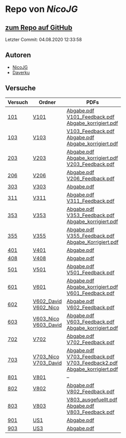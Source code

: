 # Repo von *NicoJG*

## [zum Repo auf GitHub](https://github.com/NicoJG/Anfaengerpraktikum)

Letzter Commit: 04.08.2020 12:33:58

## Autoren
- [NicoJG](https://github.com/NicoJG)
- [Daverku](https://github.com/Daverku)

## Versuche

|       Versuch       |                                                                               Ordner                                                                                |                                                                                                                                                                                                                                                                                                               PDFs                                                                                                                                                                                                                                                                                                                |
|---------------------|---------------------------------------------------------------------------------------------------------------------------------------------------------------------|-----------------------------------------------------------------------------------------------------------------------------------------------------------------------------------------------------------------------------------------------------------------------------------------------------------------------------------------------------------------------------------------------------------------------------------------------------------------------------------------------------------------------------------------------------------------------------------------------------------------------------------|
|[101](../versuch/101)|[V101](https://github.com/NicoJG/Anfaengerpraktikum/tree/master/V101)                                                                                                |[Abgabe.pdf](https://docs.google.com/viewer?url=https://raw.githubusercontent.com/NicoJG/Anfaengerpraktikum/master/V101/Abgabe.pdf)<br/>[V101_Feedback.pdf](https://docs.google.com/viewer?url=https://raw.githubusercontent.com/NicoJG/Anfaengerpraktikum/master/V101/V101_Feedback.pdf)<br/>[Abgabe_korrigiert.pdf](https://docs.google.com/viewer?url=https://raw.githubusercontent.com/NicoJG/Anfaengerpraktikum/master/V101/Abgabe_korrigiert.pdf)                                                                                                                                                                            |
|[103](../versuch/103)|[V103](https://github.com/NicoJG/Anfaengerpraktikum/tree/master/V103)                                                                                                |[V103_Feedback.pdf](https://docs.google.com/viewer?url=https://raw.githubusercontent.com/NicoJG/Anfaengerpraktikum/master/V103/V103_Feedback.pdf)<br/>[Abgabe.pdf](https://docs.google.com/viewer?url=https://raw.githubusercontent.com/NicoJG/Anfaengerpraktikum/master/V103/Abgabe.pdf)<br/>[Abgabe_korrigiert.pdf](https://docs.google.com/viewer?url=https://raw.githubusercontent.com/NicoJG/Anfaengerpraktikum/master/V103/Abgabe_korrigiert.pdf)                                                                                                                                                                            |
|[203](../versuch/203)|[V203](https://github.com/NicoJG/Anfaengerpraktikum/tree/master/V203)                                                                                                |[Abgabe.pdf](https://docs.google.com/viewer?url=https://raw.githubusercontent.com/NicoJG/Anfaengerpraktikum/master/V203/Abgabe.pdf)<br/>[Abgabe_korrigiert.pdf](https://docs.google.com/viewer?url=https://raw.githubusercontent.com/NicoJG/Anfaengerpraktikum/master/V203/Abgabe_korrigiert.pdf)<br/>[V203_Feedback.pdf](https://docs.google.com/viewer?url=https://raw.githubusercontent.com/NicoJG/Anfaengerpraktikum/master/V203/V203_Feedback.pdf)                                                                                                                                                                            |
|[206](../versuch/206)|[V206](https://github.com/NicoJG/Anfaengerpraktikum/tree/master/V206)                                                                                                |[Abgabe.pdf](https://docs.google.com/viewer?url=https://raw.githubusercontent.com/NicoJG/Anfaengerpraktikum/master/V206/Abgabe.pdf)<br/>[V206_Feedback.pdf](https://docs.google.com/viewer?url=https://raw.githubusercontent.com/NicoJG/Anfaengerpraktikum/master/V206/V206_Feedback.pdf)                                                                                                                                                                                                                                                                                                                                          |
|[303](../versuch/303)|[V303](https://github.com/NicoJG/Anfaengerpraktikum/tree/master/V303)                                                                                                |[Abgabe.pdf](https://docs.google.com/viewer?url=https://raw.githubusercontent.com/NicoJG/Anfaengerpraktikum/master/V303/Abgabe.pdf)                                                                                                                                                                                                                                                                                                                                                                                                                                                                                                |
|[311](../versuch/311)|[V311](https://github.com/NicoJG/Anfaengerpraktikum/tree/master/V311)                                                                                                |[Abgabe.pdf](https://docs.google.com/viewer?url=https://raw.githubusercontent.com/NicoJG/Anfaengerpraktikum/master/V311/Abgabe.pdf)<br/>[V311_Feedback.pdf](https://docs.google.com/viewer?url=https://raw.githubusercontent.com/NicoJG/Anfaengerpraktikum/master/V311/V311_Feedback.pdf)                                                                                                                                                                                                                                                                                                                                          |
|[353](../versuch/353)|[V353](https://github.com/NicoJG/Anfaengerpraktikum/tree/master/V353)                                                                                                |[Abgabe.pdf](https://docs.google.com/viewer?url=https://raw.githubusercontent.com/NicoJG/Anfaengerpraktikum/master/V353/Abgabe.pdf)<br/>[V353_Feedback.pdf](https://docs.google.com/viewer?url=https://raw.githubusercontent.com/NicoJG/Anfaengerpraktikum/master/V353/V353_Feedback.pdf)<br/>[Abgabe_korrigiert.pdf](https://docs.google.com/viewer?url=https://raw.githubusercontent.com/NicoJG/Anfaengerpraktikum/master/V353/Abgabe_korrigiert.pdf)                                                                                                                                                                            |
|[355](../versuch/355)|[V355](https://github.com/NicoJG/Anfaengerpraktikum/tree/master/V355)                                                                                                |[Abgabe.pdf](https://docs.google.com/viewer?url=https://raw.githubusercontent.com/NicoJG/Anfaengerpraktikum/master/V355/Abgabe.pdf)<br/>[V355_Feedback.pdf](https://docs.google.com/viewer?url=https://raw.githubusercontent.com/NicoJG/Anfaengerpraktikum/master/V355/V355_Feedback.pdf)<br/>[Abgabe_Korrigiert.pdf](https://docs.google.com/viewer?url=https://raw.githubusercontent.com/NicoJG/Anfaengerpraktikum/master/V355/Abgabe_Korrigiert.pdf)                                                                                                                                                                            |
|[401](../versuch/401)|[V401](https://github.com/NicoJG/Anfaengerpraktikum/tree/master/V401)                                                                                                |[Abgabe.pdf](https://docs.google.com/viewer?url=https://raw.githubusercontent.com/NicoJG/Anfaengerpraktikum/master/V401/Abgabe.pdf)                                                                                                                                                                                                                                                                                                                                                                                                                                                                                                |
|[408](../versuch/408)|[V408](https://github.com/NicoJG/Anfaengerpraktikum/tree/master/V408)                                                                                                |[Abgabe.pdf](https://docs.google.com/viewer?url=https://raw.githubusercontent.com/NicoJG/Anfaengerpraktikum/master/V408/Abgabe.pdf)                                                                                                                                                                                                                                                                                                                                                                                                                                                                                                |
|[501](../versuch/501)|[V501](https://github.com/NicoJG/Anfaengerpraktikum/tree/master/V501)                                                                                                |[Abgabe.pdf](https://docs.google.com/viewer?url=https://raw.githubusercontent.com/NicoJG/Anfaengerpraktikum/master/V501/Abgabe.pdf)<br/>[V501_Feedback.pdf](https://docs.google.com/viewer?url=https://raw.githubusercontent.com/NicoJG/Anfaengerpraktikum/master/V501/V501_Feedback.pdf)                                                                                                                                                                                                                                                                                                                                          |
|[601](../versuch/601)|[V601](https://github.com/NicoJG/Anfaengerpraktikum/tree/master/V601)                                                                                                |[Abgabe.pdf](https://docs.google.com/viewer?url=https://raw.githubusercontent.com/NicoJG/Anfaengerpraktikum/master/V601/Abgabe.pdf)<br/>[Abgabe_korrigiert.pdf](https://docs.google.com/viewer?url=https://raw.githubusercontent.com/NicoJG/Anfaengerpraktikum/master/V601/Abgabe_korrigiert.pdf)<br/>[V601_Feedback.pdf](https://docs.google.com/viewer?url=https://raw.githubusercontent.com/NicoJG/Anfaengerpraktikum/master/V601/V601_Feedback.pdf)                                                                                                                                                                            |
|[602](../versuch/602)|[V602_David](https://github.com/NicoJG/Anfaengerpraktikum/tree/master/V602_David)<br/>[V602_Nico](https://github.com/NicoJG/Anfaengerpraktikum/tree/master/V602_Nico)|[Abgabe.pdf](https://docs.google.com/viewer?url=https://raw.githubusercontent.com/NicoJG/Anfaengerpraktikum/master/V602_Nico/Abgabe.pdf)<br/>[V602_Feedback.pdf](https://docs.google.com/viewer?url=https://raw.githubusercontent.com/NicoJG/Anfaengerpraktikum/master/V602_Nico/V602_Feedback.pdf)                                                                                                                                                                                                                                                                                                                                |
|[603](../versuch/603)|[V603_Nico](https://github.com/NicoJG/Anfaengerpraktikum/tree/master/V603_Nico)<br/>[V603_David](https://github.com/NicoJG/Anfaengerpraktikum/tree/master/V603_David)|[Abgabe.pdf](https://docs.google.com/viewer?url=https://raw.githubusercontent.com/NicoJG/Anfaengerpraktikum/master/V603_Nico/Abgabe.pdf)<br/>[V603_Feedback.pdf](https://docs.google.com/viewer?url=https://raw.githubusercontent.com/NicoJG/Anfaengerpraktikum/master/V603_Nico/V603_Feedback.pdf)<br/>[Abgabe_korrigiert.pdf](https://docs.google.com/viewer?url=https://raw.githubusercontent.com/NicoJG/Anfaengerpraktikum/master/V603_Nico/Abgabe_korrigiert.pdf)                                                                                                                                                             |
|[702](../versuch/702)|[V702](https://github.com/NicoJG/Anfaengerpraktikum/tree/master/V702)                                                                                                |[Abgabe.pdf](https://docs.google.com/viewer?url=https://raw.githubusercontent.com/NicoJG/Anfaengerpraktikum/master/V702/Abgabe.pdf)<br/>[V702_Feedback.pdf](https://docs.google.com/viewer?url=https://raw.githubusercontent.com/NicoJG/Anfaengerpraktikum/master/V702/V702_Feedback.pdf)                                                                                                                                                                                                                                                                                                                                          |
|[703](../versuch/703)|[V703_Nico](https://github.com/NicoJG/Anfaengerpraktikum/tree/master/V703_Nico)<br/>[V703_David](https://github.com/NicoJG/Anfaengerpraktikum/tree/master/V703_David)|[Abgabe.pdf](https://docs.google.com/viewer?url=https://raw.githubusercontent.com/NicoJG/Anfaengerpraktikum/master/V703_Nico/Abgabe.pdf)<br/>[V703_Feedback.pdf](https://docs.google.com/viewer?url=https://raw.githubusercontent.com/NicoJG/Anfaengerpraktikum/master/V703_Nico/V703_Feedback.pdf)<br/>[V703_Feedback2.pdf](https://docs.google.com/viewer?url=https://raw.githubusercontent.com/NicoJG/Anfaengerpraktikum/master/V703_Nico/V703_Feedback2.pdf)<br/>[Abgabe_korrigiert.pdf](https://docs.google.com/viewer?url=https://raw.githubusercontent.com/NicoJG/Anfaengerpraktikum/master/V703_Nico/Abgabe_korrigiert.pdf)|
|[801](../versuch/801)|[V801](https://github.com/NicoJG/Anfaengerpraktikum/tree/master/V801)                                                                                                |–                                                                                                                                                                                                                                                                                                                                                                                                                                                                                                                                                                                                                                  |
|[802](../versuch/802)|[V802](https://github.com/NicoJG/Anfaengerpraktikum/tree/master/V802)                                                                                                |[Abgabe.pdf](https://docs.google.com/viewer?url=https://raw.githubusercontent.com/NicoJG/Anfaengerpraktikum/master/V802/Abgabe.pdf)<br/>[V802_Feedback.pdf](https://docs.google.com/viewer?url=https://raw.githubusercontent.com/NicoJG/Anfaengerpraktikum/master/V802/V802_Feedback.pdf)                                                                                                                                                                                                                                                                                                                                          |
|[803](../versuch/803)|[V803](https://github.com/NicoJG/Anfaengerpraktikum/tree/master/V803)                                                                                                |[V803_ausgefuellt.pdf](https://docs.google.com/viewer?url=https://raw.githubusercontent.com/NicoJG/Anfaengerpraktikum/master/V803/V803_ausgefuellt.pdf)<br/>[Abgabe.pdf](https://docs.google.com/viewer?url=https://raw.githubusercontent.com/NicoJG/Anfaengerpraktikum/master/V803/Abgabe.pdf)<br/>[V803_Feedback.pdf](https://docs.google.com/viewer?url=https://raw.githubusercontent.com/NicoJG/Anfaengerpraktikum/master/V803/V803_Feedback.pdf)                                                                                                                                                                              |
|[901](../versuch/901)|[US1](https://github.com/NicoJG/Anfaengerpraktikum/tree/master/US1)                                                                                                  |[Abgabe.pdf](https://docs.google.com/viewer?url=https://raw.githubusercontent.com/NicoJG/Anfaengerpraktikum/master/US1/Abgabe.pdf)                                                                                                                                                                                                                                                                                                                                                                                                                                                                                                 |
|[903](../versuch/903)|[US3](https://github.com/NicoJG/Anfaengerpraktikum/tree/master/US3)                                                                                                  |[Abgabe.pdf](https://docs.google.com/viewer?url=https://raw.githubusercontent.com/NicoJG/Anfaengerpraktikum/master/US3/Abgabe.pdf)                                                                                                                                                                                                                                                                                                                                                                                                                                                                                                 |
